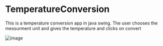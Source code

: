 # TemperatureConversion

 This is a temperature conversion app in java swing.
 The user chooses the messurment unit and gives the temperature and clicks on convert

![image](https://github.com/zoikar/TemperatureConversion/assets/134593799/8d6c198c-b55b-42b8-a571-3f0d5013a46f)
